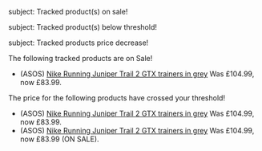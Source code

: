 subject: Tracked product(s) on sale!

subject: Tracked product(s) below threshold!

subject: Tracked products price decrease!

The following tracked products are on Sale!

- (ASOS) [Nike Running Juniper Trail 2 GTX trainers in grey](https://www.asos.com/nike-running/nike-running) Was £104.99, now £83.99.

The price for the following products have crossed your threshold!

- (ASOS) [Nike Running Juniper Trail 2 GTX trainers in grey](https://www.asos.com/nike-running/nike-running) Was £104.99, now £83.99.
- (ASOS) [Nike Running Juniper Trail 2 GTX trainers in grey](https://www.asos.com/nike-running/nike-running) Was £104.99, now £83.99 (ON SALE).